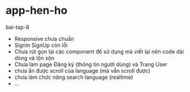 # app-hen-ho
 bai-tap-8
* Responsive chưa chuẩn
* SignIn SignUp còn lỗi 
* Chưa rút gọn lại các component để sử dụng mà viết lại nên code dài dòng và lộn xộn
* Chưa làm page Đăng ký (thông tin người dùng) và Trang User
* chưa ẩn được scroll của language (mà vẫn scroll được)
* chưa làm chức năng search language (realtime)
* ...
